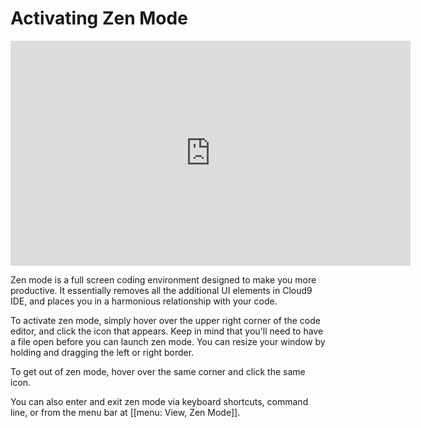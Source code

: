 # Activating Zen Mode

<div class="video-container">
<iframe width="640" height="360" src="https://www.youtube.com/embed/8MfQrfiZ70A" frameborder="0" allowfullscreen></iframe>
</div>

Zen mode is a full screen coding environment designed to make you more productive. It essentially removes all the additional UI elements in Cloud9 IDE, and places you in a harmonious relationship with your code.

To activate zen mode, simply hover over the upper right corner of the code editor, and click the icon that appears. Keep in mind that you'll need to have a file open before you can launch zen mode. You can resize your window by holding and dragging the left or right border.

To get out of zen mode, hover over the same corner and click the same icon.

You can also enter and exit zen mode via keyboard shortcuts, command line, or from the menu bar at [[menu: View, Zen Mode]].